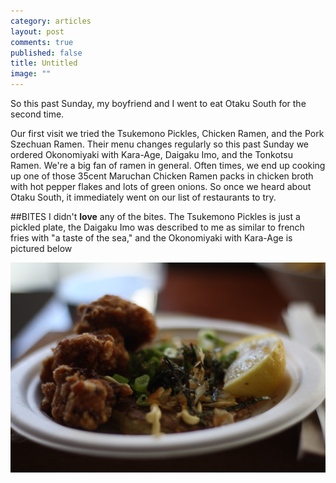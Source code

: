 ```yaml
---
category: articles
layout: post
comments: true
published: false
title: Untitled
image: ""
---
```


So this past Sunday, my boyfriend and I went to eat Otaku South for the second time. 

Our first visit we tried the Tsukemono Pickles, Chicken Ramen, and the Pork Szechuan Ramen. Their menu changes regularly so this past Sunday we ordered Okonomiyaki with Kara-Age, Daigaku Imo, and the Tonkotsu Ramen. We're a big fan of ramen in general. Often times, we end up cooking up one of those 35cent Maruchan Chicken Ramen packs in chicken broth with hot pepper flakes and lots of green onions. So once we heard about Otaku South, it immediately went on our list of restaurants to try. 

##BITES
I didn't __love__ any of the bites. The Tsukemono Pickles is just a pickled plate, the Daigaku Imo was described to me as similar to french fries with "a taste of the sea," and the Okonomiyaki with Kara-Age is pictured below

![IMG_8830.JPG](/images/IMG_8830.JPG)
